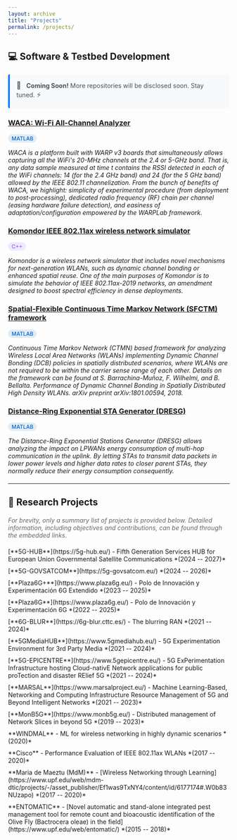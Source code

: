 ```yaml
---
layout: archive
title: "Projects"
permalink: /projects/
---
```


## 💻 **Software & Testbed Development**

<div style="background-color: #f8f9fa; border-left: 4px solid #007bff; padding: 15px; margin: 20px 0; border-radius: 4px;">
  <p style="margin: 0; color: #495057; font-size: 14px;">
    <span style="font-size: 16px; margin-right: 8px;">🚀</span>
    <strong>Coming Soon!</strong> More repositories will be disclosed soon. Stay tuned.
    <span style="font-size: 16px; margin-right: 8px;">⚡</span>
  </p>
</div>

<div style="margin: 20px 0;">

### [WACA: Wi-Fi All-Channel Analyzer](https://github.com/sergiobarra/WACA_WiFiAnalyzer)

<div style="margin: 10px 0;">
<span style="display: inline-block; background-color: #e1ecf4; color: #0366d6; padding: 2px 8px; border-radius: 12px; font-size: 12px; font-weight: 500; margin-right: 8px;">MATLAB</span>
</div>

*WACA is a platform built with WARP v3 boards that simultaneously allows capturing all the WiFi's 20-MHz channels at the 2.4 or 5-GHz band. That is, any data sample measured at time t contains the RSSI detected in each of the WiFi channels: 14 (for the 2.4 GHz band) and 24 (for the 5 GHz band) allowed by the IEEE 802.11 channelization. From the bunch of benefits of WACA, we highlight: simplicity of experimental procedure (from deployment to post-processing), dedicated radio frequency (RF) chain per channel (easing hardware failure detection), and easiness of adaptation/configuration empowered by the WARPLab framework.*

### [Komondor IEEE 802.11ax wireless network simulator](https://github.com/wn-upf/Komondor)

<div style="margin: 10px 0;">
<span style="display: inline-block; background-color: #f1e8ff; color: #8b5cf6; padding: 2px 8px; border-radius: 12px; font-size: 12px; font-weight: 500; margin-right: 8px;">C++</span>
</div>

*Komondor is a wireless network simulator that includes novel mechanisms for next-generation WLANs, such as dynamic channel bonding or enhanced spatial reuse. One of the main purposes of Komondor is to simulate the behavior of IEEE 802.11ax-2019 networks, an amendment designed to boost spectral efficiency in dense deployments.*

### [Spatial-Flexible Continuous Time Markov Network (SFCTM) framework](https://github.com/sergiobarra/SFCTMN)

<div style="margin: 10px 0;">
<span style="display: inline-block; background-color: #e1ecf4; color: #0366d6; padding: 2px 8px; border-radius: 12px; font-size: 12px; font-weight: 500; margin-right: 8px;">MATLAB</span>
</div>

*Continuous Time Markov Network (CTMN) based framework for analyzing Wireless Local Area Networks (WLANs) implementing Dynamic Channel Bonding (DCB) policies in spatially distributed scenarios, where WLANs are not required to be within the carrier sense range of each other. Details on the framework can be found at S. Barrachina-Muñoz, F. Wilhelmi, and B. Bellalta. Performance of Dynamic Channel Bonding in Spatially Distributed High Density WLANs. arXiv preprint arXiv:1801.00594, 2018.*

### [Distance-Ring Exponential STA Generator (DRESG)](https://github.com/sergiobarra/DRESG_lpwan)

<div style="margin: 10px 0;">
<span style="display: inline-block; background-color: #e1ecf4; color: #0366d6; padding: 2px 8px; border-radius: 12px; font-size: 12px; font-weight: 500; margin-right: 8px;">MATLAB</span>
</div>

*The Distance-Ring Exponential Stations Generator (DRESG) allows analyzing the impact on LPWANs energy consumption of multi-hop communication in the uplink. By letting STAs to transmit data packets in lower power levels and higher data rates to closer parent STAs, they normally reduce their energy consumption consequently.*

</div>

---

## 🔬 **Research Projects**

<div style="margin: 20px 0;">

<p style="margin-bottom: 20px; color: #666; font-style: italic;">
For brevity, only a summary list of projects is provided below. Detailed information, including objectives and contributions, can be found through the embedded links.
</p>

<ul style="list-style-type: none; padding-left: 0;">
<li style="margin-bottom: 10px;">[**5G-HUB**](https://5g-hub.eu/) - Fifth Generation Services HUB for European Union Governmental Satellite Communications *(2024 -- 2027)*</li>
<li style="margin-bottom: 10px;">[**5G-GOVSATCOM**](https://5g-govsatcom.eu/) *(2024 -- 2026)*</li>
<li style="margin-bottom: 10px;">[**Plaza6G+**](https://www.plaza6g.eu/) - Polo de Innovación y Experimentación 6G Extendido *(2023 -- 2025)*</li>
<li style="margin-bottom: 10px;">[**Plaza6G**](https://www.plaza6g.eu/) - Polo de Innovación y Experimentación 6G *(2022 -- 2025)*</li>
<li style="margin-bottom: 10px;">[**6G-BLUR**](https://6g-blur.cttc.es/) - The blurring RAN *(2021 -- 2024)*</li>
<li style="margin-bottom: 10px;">[**5GMediaHUB**](https://www.5gmediahub.eu/) - 5G Experimentation Environment for 3rd Party Media *(2021 -- 2024)*</li>
<li style="margin-bottom: 10px;">[**5G-EPICENTRE**](https://www.5gepicentre.eu/) - 5G ExPerimentation Infrastructure hosting Cloud-nativE Network applications for public proTection and disaster RElief 5G *(2021 -- 2024)*</li>
<li style="margin-bottom: 10px;">[**MARSAL**](https://www.marsalproject.eu/) - Machine Learning-Based, Networking and Computing Infrastructure Resource Management of 5G and Beyond Intelligent Networks *(2021 -- 2023)*</li>
<li style="margin-bottom: 10px;">[**MonB5G**](https://www.monb5g.eu/) - Distributed management of Network Slices in beyond 5G *(2019 -- 2023)*</li>
<li style="margin-bottom: 10px;">**WINDMAL** - ML for wireless networking in highly dynamic scenarios *(2020)*</li>
<li style="margin-bottom: 10px;">**Cisco** - Performance Evaluation of IEEE 802.11ax WLANs *(2017 -- 2020)*</li>
<li style="margin-bottom: 10px;">**Maria de Maeztu (MdM)** - [Wireless Networking through Learning](https://www.upf.edu/web/mdm-dtic/projects/-/asset_publisher/Ef1was9TxNY4/content/id/6177174#.W0b83NUzapo) *(2017 -- 2020)*</li>
<li style="margin-bottom: 10px;">**ENTOMATIC** - [Novel automatic and stand-alone integrated pest management tool for remote count and bioacoustic identification of the Olive Fly (Bactrocera oleae) in the field](https://www.upf.edu/web/entomatic/) *(2015 -- 2018)*</li>
</ul>

</div>